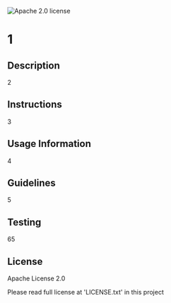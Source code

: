 ![Apache 2.0 license](https://img.shields.io/badge/License-ApacheV2-blue)

# 1

## Description

2

## Instructions

3

## Usage Information

4

## Guidelines

5

## Testing

65

## License

Apache License 2.0

 Please read full license at 'LICENSE.txt' in this project